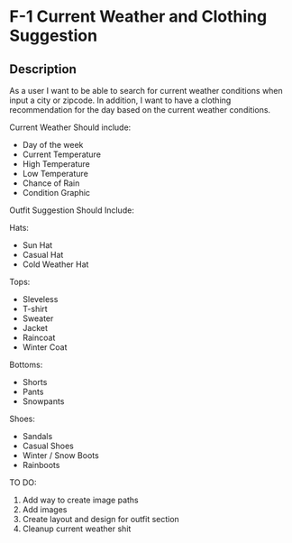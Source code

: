# F-1 Current Weather and Clothing Suggestion

## Description

As a user I want to be able to search for current weather conditions when input a city or zipcode. In addition, I want to have a clothing recommendation for the day based on the current weather conditions.

Current Weather Should include:
- Day of the week
- Current Temperature
- High Temperature
- Low Temperature
- Chance of Rain
- Condition Graphic

Outfit Suggestion Should Include:

Hats:
- Sun Hat
- Casual Hat
- Cold Weather Hat

Tops:
- Sleveless
- T-shirt
- Sweater
- Jacket
- Raincoat
- Winter Coat

Bottoms:
- Shorts
- Pants
- Snowpants

Shoes:
- Sandals
- Casual Shoes
- Winter / Snow Boots
- Rainboots





TO DO:
1. Add way to create image paths
2. Add images
3. Create layout and design for outfit section
4. Cleanup current weather shit